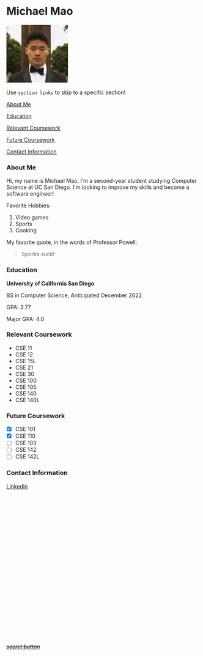 # Michael Mao

![image](User_Page_Image_2.png)

Use `section links` to skip to a specific section!

[About Me](#about-me)

[Education](#education)

[Relevant Coursework](#relevant-coursework)

[Future Coursework](#future-coursework)

[Contact Information](#contact-information)

### About Me

Hi, my name is Michael Mao, I'm a second-year student studying Computer Science at UC San Diego. I'm looking to improve my skills and become a software engineer!

Favorite Hobbies:
1. Video games
2. Sports
3. Cooking

My favorite quote, in the words of Professor Powell:

> Sporks suck!

### Education

**University of California San Diego**

BS in Computer Science, Anticipated December 2022

GPA: 3.77

Major GPA: 4.0

### Relevant Coursework

- CSE 11
- CSE 12
- CSE 15L
- CSE 21
- CSE 30
- CSE 100
- CSE 105
- CSE 140
- CSE 140L

### Future Coursework

- [x] CSE 101
- [x] CSE 110
- [ ] CSE 103
- [ ] CSE 142
- [ ] CSE 142L

### Contact Information

[LinkedIn](https://linkedin.com/in/michaelmaoucsd/)
 
 <br />
 
<br />

<br />
<br />

 <br />
 
 <br />
 
 <br />
 
 <br />
 
 <br />
 
 <br />

 
 
  <br />

 
 
  <br />

 <br />

 <br />
 
 <br />
 
 <br />
 
 <br />
 
 <br />
 
 <br />
 
 <br />
 
 <br />
 
 <br /> 

[~~*secret button*~~](SECRET.md)
